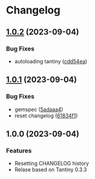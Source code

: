 # Changelog

## [1.0.2](https://github.com/a-chris/tantiny-in-memory/compare/v1.0.1...v1.0.2) (2023-09-04)


### Bug Fixes

* autoloading tantiny ([cdd54ea](https://github.com/a-chris/tantiny-in-memory/commit/cdd54ea7edf1db2de33bdd2e4e43d0f63a90b170))

## [1.0.1](https://github.com/a-chris/tantiny-in-memory/compare/v1.0.0...v1.0.1) (2023-09-04)


### Bug Fixes

* gemspec ([5adaaa4](https://github.com/a-chris/tantiny-in-memory/commit/5adaaa4c5c01ff78ec957ef8be2d13a2779dbcc1))
* reset changelog ([61834f1](https://github.com/a-chris/tantiny-in-memory/commit/61834f1b50c6cee30884e72cef365a81548811a9))

## 1.0.0 (2023-09-04)

### Features

- Resetting CHANGELOG history
- Relase based on Tantiny 0.3.3
